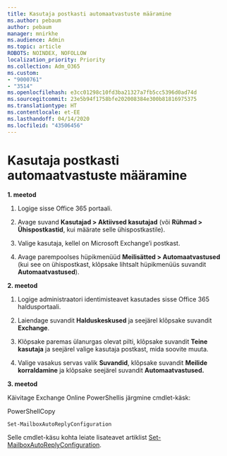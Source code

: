 ```yaml
---
title: Kasutaja postkasti automaatvastuste määramine
ms.author: pebaum
author: pebaum
manager: mnirkhe
ms.audience: Admin
ms.topic: article
ROBOTS: NOINDEX, NOFOLLOW
localization_priority: Priority
ms.collection: Adm_O365
ms.custom:
- "9000761"
- "3514"
ms.openlocfilehash: e3cc01298c10fd3ba21327a7fb5cc5396d0ad74d
ms.sourcegitcommit: 23e5b94f1758bfe202008384e300b81816975375
ms.translationtype: HT
ms.contentlocale: et-EE
ms.lasthandoff: 04/14/2020
ms.locfileid: "43506456"
---
```

# <a name="set-auto-replies-for-a-users-mailbox"></a>Kasutaja postkasti automaatvastuste määramine

**1. meetod**

1. Logige sisse Office 365 portaali.

2. Avage suvand **Kasutajad > Aktiivsed kasutajad** (või **Rühmad > Ühispostkastid**, kui määrate selle ühispostkastile).

3. Valige kasutaja, kellel on Microsoft Exchange’i postkast.

4. Avage parempoolses hüpikmenüüd **Meilisätted > Automaatvastused** (kui see on ühispostkast, klõpsake lihtsalt hüpikmenüüs suvandit **Automaatvastused**).

**2. meetod**

1. Logige administraatori identimisteavet kasutades sisse Office 365 haldusportaali.

2. Laiendage suvandit **Halduskeskused** ja seejärel klõpsake suvandit **Exchange**.

3. Klõpsake paremas ülanurgas olevat pilti, klõpsake suvandit **Teine kasutaja** ja seejärel valige kasutaja postkast, mida soovite muuta.

4. Valige vasakus servas valik **Suvandid**, klõpsake suvandit **Meilide korraldamine** ja klõpsake seejärel suvandit **Automaatvastused.**

**3. meetod**

Käivitage Exchange Online PowerShellis järgmine cmdlet-käsk:

PowerShellCopy

    Set-MailboxAutoReplyConfiguration

Selle cmdlet-käsu kohta leiate lisateavet artiklist [Set-MailboxAutoReplyConfiguration](https://docs.microsoft.com/powershell/module/exchange/mailboxes/set-mailboxautoreplyconfiguration).
